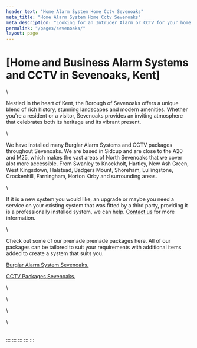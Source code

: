 ```yaml
---
header_text: "Home Alarm System Home Cctv Sevenoaks"
meta_title: "Home Alarm System Home Cctv Sevenoaks"
meta_description: "Looking for an Intruder Alarm or CCTV for your home or business? Alarm Battery. Bexley, Dartford, Orpington, Bromley, Sevenoaks, Greenwich. Tel 020 8302 4065."
permalink: "/pages/sevenoaks/"
layout: page
---
```


# [Home and Business Alarm Systems and CCTV in Sevenoaks, Kent] 

\

Nestled in the heart of Kent, the Borough of Sevenoaks offers a unique blend of rich history, stunning landscapes and modern amenities. Whether you\'re a resident or a visitor, Sevenoaks provides an inviting atmosphere that celebrates both its heritage and its vibrant present.

\

We have installed many Burglar Alarm Systems and CCTV packages throughout Sevenoaks. We are based in Sidcup and are close to the A20 and M25, which makes the vast areas of North Sevenoaks that we cover alot more accessible. From Swanley to Knockholt, Hartley, New Ash Green, West Kingsdown, Halstead, Badgers Mount, Shoreham, Lullingstone, Crockenhill, Farningham, Horton Kirby and surrounding areas.

\

If it is a new system you would like, an upgrade or maybe you need a service on your existing system that was fitted by a third party, providing it is a professionally installed system, we can help. [Contact us](../contact.php.html) for more information.

\

Check out some of our premade premade packages here. All of our packages can be tailored to suit your requirements with additional items added to create a system that suits you.

[Burglar Alarm System Sevenoaks.](../categories/burglar-alarms.php.html)

[CCTV Packages Sevenoaks.](../categories/cctv.php.html)

\

\

\

\

\
:::
:::
:::
:::
:::
